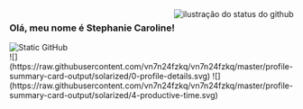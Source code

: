 <img align='right' src="https://github-readme-stats.vercel.app/api?username=StephanieCaroll&show_icons=true&title_color=783c00&text_color=af552e&icon_color=783c00&bg_color=f8efd4&cache_seconds=2300" alt="ilustração do status do github">

### Olá, meu nome é Stephanie Caroline!

<img src="https://img.shields.io/static/v1?label=Overview&message=StephanieCaroll&color=f8efd4&style=for-the-badge&logo=GitHub" alt="Static GitHub">

<Br>
![](https://raw.githubusercontent.com/vn7n24fzkq/vn7n24fzkq/master/profile-summary-card-output/solarized/0-profile-details.svg)
![](https://raw.githubusercontent.com/vn7n24fzkq/vn7n24fzkq/master/profile-summary-card-output/solarized/4-productive-time.svg)
